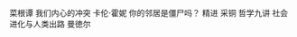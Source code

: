 菜根谭
我们内心的冲突 卡伦·霍妮
你的邻居是僵尸吗？
精进 采铜
哲学九讲
社会进化与人类出路 曼徳尔
[^1]: 《傅雷家书》 傅雷 朱梅馥  傅聪 \
[^2]:《直觉泵和其他思考工具》 丹尼尔·丹尼特 \
[^3]: 《通往奴役之路》弗里德里希·奥古斯特·冯·哈耶克 \
[^4]: 《看到并看见：如何成为一个犀利的人》 高原 \
[^5]: 《以幽默的方式过一生》 琢磨先生  \
[^6]: 三维信用论 吴晶妹 \
[^7]: 华杉讲透《孙子兵法》华杉 \
[^8]: 历史的教训 威尔杜兰特 阿里尔杜兰特 \
[^9]: 《无关私己：洞察自我假象下的真相》 丹尼尔·厄尔威 \
[^10]: 《高而基考研心理学：普通心理学分册（统考版）》迷死他赵 心理学眼泪 \
[^11]: 《强者的逻辑：你没有变强，是因为你一直待在舒适区》 高原 \
[^12]: 《独裁者手册》 梅斯奎塔  史密斯 \
[^13]: 社会契约论 卢梭 \
[^14]: 思考，快与慢 丹尼尔·卡尼曼 \
[^15]: 高而基考研心理学：教育心理学分册（统考版） 迷死他赵 心理学眼泪 \
[^16]: 解决问题最简单的方法 达伦·布里奇 戴维·路易斯 \
[^17]: 精进：如何成为一个很厉害的人 采铜 \
[^18]: 自卑与超越：你要清楚自己应该怎样过好这一生 阿尔弗雷德·阿德勒 \
[^19]: 原则 瑞·达利欧 \

